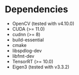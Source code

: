 # Dependencies

- OpenCV (tested with v4.10.0)
- CUDA (>= 11.0)
- cudnn (>= 8)
- build-essential
- cmake
- libspdlog-dev
- libfmt-dev
- TensorRT (>= 10.0)
- Eigen3 (tested with v3.3.2)
